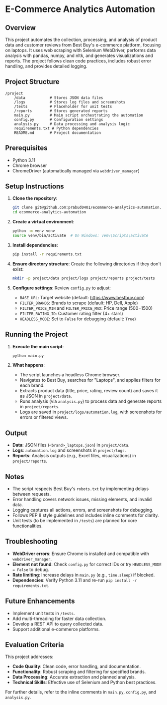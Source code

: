 # E-Commerce Analytics Automation

## Overview
This project automates the collection, processing, and analysis of product data and customer reviews from Best Buy's e-commerce platform, focusing on laptops. It uses web scraping with Selenium WebDriver, performs data analysis with pandas, numpy, and nltk, and generates visualizations and reports. The project follows clean code practices, includes robust error handling, and provides detailed logging.

## Project Structure
```
/project
    /data           # Stores JSON data files
    /logs           # Stores log files and screenshots
    /tests          # Placeholder for unit tests
    /reports        # Stores generated reports
    main.py         # Main script orchestrating the automation
    config.py       # Configuration settings
    analysis.py     # Data processing and analysis logic
    requirements.txt # Python dependencies
    README.md       # Project documentation
```

## Prerequisites
- Python 3.11
- Chrome browser
- ChromeDriver (automatically managed via `webdriver_manager`)

## Setup Instructions
1. **Clone the repository**:
   ```bash
   git clone git@github.com:prabud0401/ecommerce-analytics-automation.git
   cd ecommerce-analytics-automation
   ```

2. **Create a virtual environment**:
   ```bash
   python -m venv venv
   source venv/bin/activate  # On Windows: venv\Scripts\activate
   ```

3. **Install dependencies**:
   ```bash
   pip install -r requirements.txt
   ```

4. **Ensure directory structure**:
   Create the following directories if they don't exist:
   ```bash
   mkdir -p project/data project/logs project/reports project/tests
   ```

5. **Configure settings**:
   Review `config.py` to adjust:
   - `BASE_URL`: Target website (default: https://www.bestbuy.com)
   - `FILTER_BRANDS`: Brands to scrape (default: HP, Dell, Apple)
   - `FILTER_PRICE_MIN` and `FILTER_PRICE_MAX`: Price range ($500-$1500)
   - `FILTER_RATING_ID`: Customer rating filter (4+ stars)
   - `HEADLESS_MODE`: Set to `False` for debugging (default: `True`)

## Running the Project
1. **Execute the main script**:
   ```bash
   python main.py
   ```

2. **What happens**:
   - The script launches a headless Chrome browser.
   - Navigates to Best Buy, searches for "Laptops", and applies filters for each brand.
   - Extracts product data (title, price, rating, review count) and saves it as JSON in `project/data`.
   - Runs analysis (via `analysis.py`) to process data and generate reports in `project/reports`.
   - Logs are saved in `project/logs/automation.log`, with screenshots for errors or filtered views.

## Output
- **Data**: JSON files (`<brand>_laptops.json`) in `project/data`.
- **Logs**: `automation.log` and screenshots in `project/logs`.
- **Reports**: Analysis outputs (e.g., Excel files, visualizations) in `project/reports`.

## Notes
- The script respects Best Buy's `robots.txt` by implementing delays between requests.
- Error handling covers network issues, missing elements, and invalid data.
- Logging captures all actions, errors, and screenshots for debugging.
- Follows PEP 8 style guidelines and includes inline comments for clarity.
- Unit tests (to be implemented in `/tests`) are planned for core functionalities.

## Troubleshooting
- **WebDriver errors**: Ensure Chrome is installed and compatible with `webdriver_manager`.
- **Element not found**: Check `config.py` for correct IDs or try `HEADLESS_MODE = False` to debug.
- **Rate limiting**: Increase delays in `main.py` (e.g., `time.sleep`) if blocked.
- **Dependencies**: Verify Python 3.11 and re-run `pip install -r requirements.txt`.

## Future Enhancements
- Implement unit tests in `/tests`.
- Add multi-threading for faster data collection.
- Develop a REST API to query collected data.
- Support additional e-commerce platforms.

## Evaluation Criteria
This project addresses:
- **Code Quality**: Clean code, error handling, and documentation.
- **Functionality**: Robust scraping and filtering for specified brands.
- **Data Processing**: Accurate extraction and planned analysis.
- **Technical Skills**: Effective use of Selenium and Python best practices.

For further details, refer to the inline comments in `main.py`, `config.py`, and `analysis.py`.